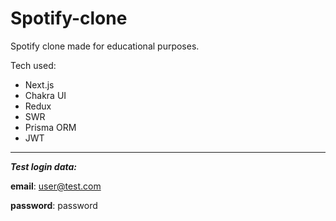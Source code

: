 # Spotify-clone
Spotify clone made for educational purposes.

Tech used:
- Next.js
- Chakra UI
- Redux
- SWR
- Prisma ORM
- JWT
____
___Test login data:___

__email__: user@test.com

__password__: password
